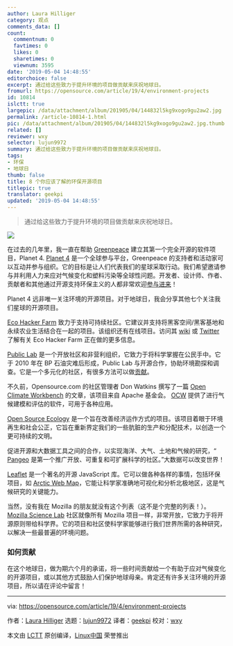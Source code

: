 ```yaml
---
author: Laura Hilliger
category: 观点
comments_data: []
count:
  commentnum: 0
  favtimes: 0
  likes: 0
  sharetimes: 0
  viewnum: 3595
date: '2019-05-04 14:48:55'
editorchoice: false
excerpt: 通过给这些致力于提升环境的项目做贡献来庆祝地球日。
fromurl: https://opensource.com/article/19/4/environment-projects
id: 10814
islctt: true
largepic: /data/attachment/album/201905/04/144832l5kg9xogo9gu2aw2.jpg
permalink: /article-10814-1.html
pic: /data/attachment/album/201905/04/144832l5kg9xogo9gu2aw2.jpg.thumb.jpg
related: []
reviewer: wxy
selector: lujun9972
summary: 通过给这些致力于提升环境的项目做贡献来庆祝地球日。
tags:
- 环保
- 地球日
thumb: false
title: 8 个你应该了解的环保开源项目
titlepic: true
translator: geekpi
updated: '2019-05-04 14:48:55'
---
```



> 
> 通过给这些致力于提升环境的项目做贡献来庆祝地球日。
> 
> 
> 


![](/data/attachment/album/201905/04/144832l5kg9xogo9gu2aw2.jpg)


在过去的几年里，我一直在帮助 [Greenpeace](http://www.greenpeace.org) 建立其第一个完全开源的软件项目，Planet 4. [Planet 4](http://medium.com/planet4) 是一个全球参与平台，Greenpeace 的支持者和活动家可以互动并参与组织。它的目标是让人们代表我们的星球采取行动。我们希望邀请参与并利用人力来应对气候变化和塑料污染等全球性问题。开发者、设计师、作者、贡献者和其他通过开源支持环保主义的人都非常欢迎[参与进来](https://planet4.greenpeace.org/community/#partners-open-sourcers)！


Planet 4 远非唯一关注环境的开源项目。对于地球日，我会分享其他七个关注我们星球的开源项目。


[Eco Hacker Farm](https://wiki.ecohackerfarm.org/start) 致力于支持可持续社区。它建议并支持将黑客空间/黑客基地和永续农业生活结合在一起的项目。该组织还有在线项目。访问其 [wiki](https://wiki.ecohackerfarm.org/) 或 [Twitter](https://twitter.com/EcoHackerFarm) 了解有关 Eco Hacker Farm 正在做的更多信息。


[Public Lab](https://publiclab.org/) 是一个开放社区和非营利组织，它致力于将科学掌握在公民手中。它于 2010 年在 BP 石油灾难后形成，Public Lab 与开源合作，协助环境勘探和调查。它是一个多元化的社区，有很多方法可以做[贡献](https://publiclab.org/contribute)。


不久前，Opensource.com 的社区管理者 Don Watkins 撰写了一篇 [Open Climate Workbench](https://opensource.com/article/17/1/apache-open-climate-workbench) 的文章，该项目来自 Apache 基金会。 [OCW](https://climate.apache.org/) 提供了进行气候建模和评估的软件，可用于各种应用。


[Open Source Ecology](https://wiki.opensourceecology.org/wiki/Project_needs) 是一个旨在改善经济运作方式的项目。该项目着眼于环境再生和社会公正，它旨在重新界定我们的一些肮脏的生产和分配技术，以创造一个更可持续的文明。


促进开源和大数据工具之间的合作，以实现海洋、大气、土地和气候的研究，“ [Pangeo](http://pangeo.io/) 是第一个推广开放、可重复和可扩展科学的社区。”大数据可以改变世界！


[Leaflet](https://leafletjs.com/) 是一个著名的开源 JavaScript 库。它可以做各种各样的事情，包括环保项目，如 [Arctic Web Map](https://webmap.arcticconnect.ca/#ac_3573/2/20.8/-65.5)，它能让科学家准确地可视化和分析北极地区，这是气候研究的关键能力。


当然，没有我在 Mozilla 的朋友就没有这个列表（这不是个完整的列表！）。[Mozilla Science Lab](https://science.mozilla.org/) 社区就像所有 Mozilla 项目一样，非常开放，它致力于将开源原则带给科学界。它的项目和社区使科学家能够进行我们世界所需的各种研究，以解决一些最普遍的环境问题。


### 如何贡献


在这个地球日，做为期六个月的承诺，将一些时间贡献给一个有助于应对气候变化的开源项目，或以其他方式鼓励人们保护地球母亲。肯定还有许多关注环境的开源项目，所以请在评论中留言！




---


via: <https://opensource.com/article/19/4/environment-projects>


作者：[Laura Hilliger](https://opensource.com/users/laurahilliger) 选题：[lujun9972](https://github.com/lujun9972) 译者：[geekpi](https://github.com/geekpi) 校对：[wxy](https://github.com/wxy)


本文由 [LCTT](https://github.com/LCTT/TranslateProject) 原创编译，[Linux中国](https://linux.cn/) 荣誉推出
